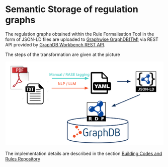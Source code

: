 # Semantic Storage of regulation graphs

The regulation graphs obtained within the Rule Formalisation Tool in the form of JSON-LD files are uploaded to [Graphwise GraphDB(TM)](https://graphwise.ai/components/graphdb/) via REST API provided by [GraphDB Workbench REST API](https://graphdb.ontotext.com/documentation/10.6/using-the-graphdb-rest-api.html). 

The steps of the transformation are given at the picture

![](./ACCORD-Regulations-to-GraphDB.png)

The implementation details are described in the section [Building Codes and Rules Repository](./rr.md)
